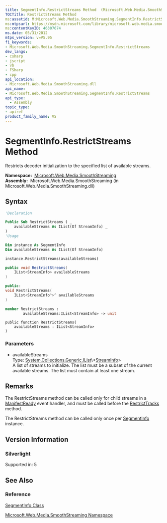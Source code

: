 ```yaml
---
title: SegmentInfo.RestrictStreams Method  (Microsoft.Web.Media.SmoothStreaming)
TOCTitle: RestrictStreams Method
ms:assetid: M:Microsoft.Web.Media.SmoothStreaming.SegmentInfo.RestrictStreams(System.Collections.Generic.IList{Microsoft.Web.Media.SmoothStreaming.StreamInfo})
ms:mtpsurl: https://msdn.microsoft.com/library/microsoft.web.media.smoothstreaming.segmentinfo.restrictstreams(v=VS.95)
ms:contentKeyID: 46307674
ms.date: 05/31/2012
mtps_version: v=VS.95
f1_keywords:
- Microsoft.Web.Media.SmoothStreaming.SegmentInfo.RestrictStreams
dev_langs:
- csharp
- jscript
- vb
- FSharp
- cpp
api_location:
- Microsoft.Web.Media.SmoothStreaming.dll
api_name:
- Microsoft.Web.Media.SmoothStreaming.SegmentInfo.RestrictStreams
api_type:
  - Assembly
topic_type:
- apiref
product_family_name: VS
---
```


# SegmentInfo.RestrictStreams Method

Restricts decoder initialization to the specified list of available streams.

**Namespace:**  [Microsoft.Web.Media.SmoothStreaming](microsoft-web-media-smoothstreaming-namespace_1.md)  
**Assembly:**  Microsoft.Web.Media.SmoothStreaming (in Microsoft.Web.Media.SmoothStreaming.dll)

## Syntax

```vb
'Declaration

Public Sub RestrictStreams ( _
    availableStreams As IList(Of StreamInfo) _
)
'Usage

Dim instance As SegmentInfo
Dim availableStreams As IList(Of StreamInfo)

instance.RestrictStreams(availableStreams)
```

```csharp
public void RestrictStreams(
    IList<StreamInfo> availableStreams
)
```

```cpp
public:
void RestrictStreams(
    IList<StreamInfo^>^ availableStreams
)
```

``` fsharp
member RestrictStreams : 
        availableStreams:IList<StreamInfo> -> unit 
```

```jscript
public function RestrictStreams(
    availableStreams : IList<StreamInfo>
)
```

### Parameters

  - availableStreams  
    Type: [System.Collections.Generic.IList](https://msdn.microsoft.com/library/5y536ey6\(v=vs.95\))\<[StreamInfo](streaminfo-class-microsoft-web-media-smoothstreaming_1.md)\>  
    A list of streams to initialize. The list must be a subset of the current available streams. The list must contain at least one stream.

## Remarks

The RestrictStreams method can be called only for child streams in a [ManifestReady](smoothstreamingmediaelement-manifestready-event-microsoft-web-media-smoothstreaming_1.md) event handler, and must be called before the [RestrictTracks](streaminfo-restricttracks-method-microsoft-web-media-smoothstreaming_1.md) method.

The RestrictStreams method can be called only once per [SegmentInfo](segmentinfo-class-microsoft-web-media-smoothstreaming_1.md) instance.

## Version Information

### Silverlight

Supported in: 5  

## See Also

### Reference

[SegmentInfo Class](segmentinfo-class-microsoft-web-media-smoothstreaming_1.md)

[Microsoft.Web.Media.SmoothStreaming Namespace](microsoft-web-media-smoothstreaming-namespace_1.md)

